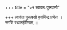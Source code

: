 +++
title = "०१ त्वावतः पुरूवसो"

+++
त्वाव॑तः पुरूवसो व॒यमि॑न्द्र प्रणेतः ।  
स्मसि॑ स्थातर्हरीणाम् ॥